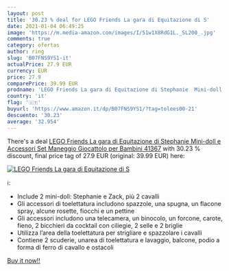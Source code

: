 ```yaml
---
layout: post
title: '30.23 % deal for LEGO Friends La gara di Equitazione di S'
date: 2021-01-04 06:49:25
image: 'https://m.media-amazon.com/images/I/51w1X8RdG1L._SL200_.jpg'
comments: true
category: ofertas
author: ring
slug: 'B07FNS9YS1-it'
actualPrice: 27.9 EUR
currency: EUR
price: 27.9
comparePrice: 39.99 EUR
prodname: 'LEGO Friends La gara di Equitazione di Stephanie  Mini-doll e Accessori  Set Maneggio Giocattolo per Bambini  41367'
country: 'it'
flag: '🇮🇹'
buyurl: 'https://www.amazon.it/dp/B07FNS9YS1/?tag=tolees00-21'
descuento: '30.23'
average: '32.954'
---
```


There's a deal [LEGO Friends La gara di Equitazione di Stephanie  Mini-doll e Accessori  Set Maneggio Giocattolo per Bambini  41367](https://www.amazon.it/dp/B07FNS9YS1/?tag=tolees00-21)  with  30.23 % discount, final price tag of  27.9 EUR (original: 39.99 EUR) here:

[![LEGO Friends La gara di Equitazione di S](https://m.media-amazon.com/images/I/51w1X8RdG1L._SL200_.jpg)](https://www.amazon.it/dp/B07FNS9YS1/?tag=tolees00-21)

ℹ️:

- Include 2 mini-doll: Stephanie e Zack, più 2 cavalli
- Gli accessori di toelettatura includono spazzole, una spugna, un flacone spray, alcune rosette, fiocchi e un pettine
- Gli accessori includono una telecamera, un binocolo, un forcone, carote, fieno, 2 bicchieri da cocktail con ciliegie, 2 selle e 2 briglie
- Utilizza l’area della toelettatura per strigliare e spazzolare i cavalli
- Contiene 2 scuderie, unarea di toelettatura e lavaggio, balcone, podio a forma di ferro di cavallo e ostacoli

[Buy it now!!](https://www.amazon.it/dp/B07FNS9YS1/?tag=tolees00-21)

